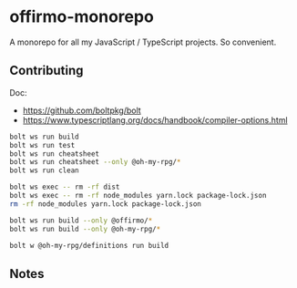 # offirmo-monorepo
A monorepo for all my JavaScript / TypeScript projects. So convenient.


## Contributing

Doc:
* https://github.com/boltpkg/bolt
* https://www.typescriptlang.org/docs/handbook/compiler-options.html



```bash
bolt ws run build
bolt ws run test
bolt ws run cheatsheet
bolt ws run cheatsheet --only @oh-my-rpg/*
bolt ws run clean

bolt ws exec -- rm -rf dist
bolt ws exec -- rm -rf node_modules yarn.lock package-lock.json
rm -rf node_modules yarn.lock package-lock.json

bolt ws run build --only @offirmo/*
bolt ws run build --only @oh-my-rpg/*

bolt w @oh-my-rpg/definitions run build
```

## Notes
